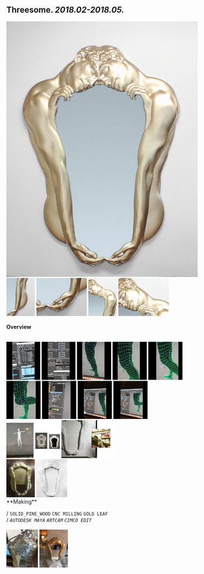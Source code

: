 
## Threesome. _2018.02-2018.05._  
![Threesome](/projects/Threesome/100.jpg)<a href="https://ewwgene.github.io/projects/Threesome/111.jpg"><img src="/projects/Threesome/111.jpg" height="100"></a> <a href="https://ewwgene.github.io/projects/Threesome/113.jpg"><img src="/projects/Threesome/113.jpg" height="100"></a> <a href="https://ewwgene.github.io/projects/Threesome/115.jpg"><img src="/projects/Threesome/115.jpg" height="100"></a> <a href="https://ewwgene.github.io/projects/Threesome/117.jpg"><img src="/projects/Threesome/117.jpg" height="100"></a> 
<br>  
**Overview**  
 
<br>
<a href="https://ewwgene.github.io/projects/Threesome/Making/111.jpg"><img src="/projects/Threesome/Making/111.jpg" height="100"></a> <a href="https://ewwgene.github.io/projects/Threesome/Making/113.jpg"><img src="/projects/Threesome/Making/113.jpg" height="100"></a> <a href="https://ewwgene.github.io/projects/Threesome/Making/115.jpg"><img src="/projects/Threesome/Making/115.jpg" height="100"></a> <a href="https://ewwgene.github.io/projects/Threesome/Making/116.jpg"><img src="/projects/Threesome/Making/116.jpg" height="100"></a> <a href="https://ewwgene.github.io/projects/Threesome/Making/117.jpg"><img src="/projects/Threesome/Making/117.jpg" height="100"></a> <a href="https://ewwgene.github.io/projects/Threesome/Making/118.jpg"><img src="/projects/Threesome/Making/118.jpg" height="100"></a> <a href="https://ewwgene.github.io/projects/Threesome/Making/123.jpg"><img src="/projects/Threesome/Making/123.jpg" height="100"></a> <a href="https://ewwgene.github.io/projects/Threesome/Making/124.jpg"><img src="/projects/Threesome/Making/124.jpg" height="100"></a> <a href="https://ewwgene.github.io/projects/Threesome/Making/125.jpg"><img src="/projects/Threesome/Making/125.jpg" height="100"></a> <br><a href="https://ewwgene.github.io/projects/Threesome/Making/201.jpg"><img src="/projects/Threesome/Making/201.jpg" height="100"></a> <a href="https://ewwgene.github.io/projects/Threesome/Making/203.jpg"><img src="/projects/Threesome/Making/203.jpg" height="100"></a> <br><a href="https://ewwgene.github.io/projects/Threesome/Making/301.jpg"><img src="/projects/Threesome/Making/301.jpg" height="100"></a> <a href="https://ewwgene.github.io/projects/Threesome/Making/303.jpg"><img src="/projects/Threesome/Making/303.jpg" height="100"></a> <br>  
**Making**  
  
/
`SOLID_PINE_WOOD` `CNC MILLING` `GOLD LEAF`   
/
_`AUTODESK MAYA`_ _`ARTCAM`_ _`CIMCO EDIT`_   
<br>
<a href="https://ewwgene.github.io/projects/Threesome/301.jpg"><img src="/projects/Threesome/301.jpg" height="100"></a> <a href="https://ewwgene.github.io/projects/Threesome/303.jpg"><img src="/projects/Threesome/303.jpg" height="100"></a> 
<br>

